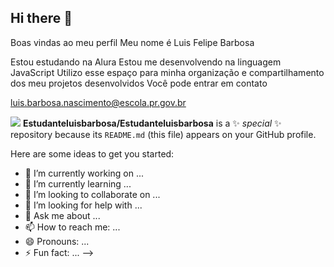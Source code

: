 ## Hi there 👋


Boas vindas ao meu perfil 
Meu nome é Luis Felipe Barbosa 

Estou estudando na Alura
Estou me desenvolvendo na linguagem JavaScript
Utilizo esse espaço para minha organização e compartilhamento dos meu projetos desenvolvidos
Você pode entrar em contato 

luis.barbosa.nascimento@escola.pr.gov.br

![](https://images.app.goo.gl/CR3eHmiXHjf9LHQF8)
**Estudanteluisbarbosa/Estudanteluisbarbosa** is a ✨ _special_ ✨ repository because its `README.md` (this file) appears on your GitHub profile.

Here are some ideas to get you started:

- 🔭 I’m currently working on ...
- 🌱 I’m currently learning ...
- 👯 I’m looking to collaborate on ...
- 🤔 I’m looking for help with ...
- 💬 Ask me about ...
- 📫 How to reach me: ...
- 😄 Pronouns: ...
- ⚡ Fun fact: ...
-->
